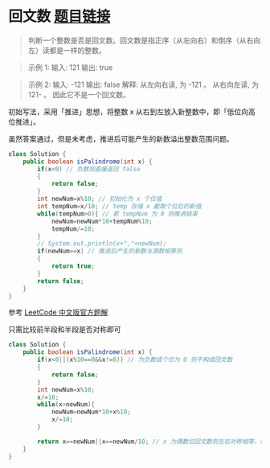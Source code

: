 ﻿# 回文数 [题目链接](https://leetcode-cn.com/problems/palindrome-number/)

> 判断一个整数是否是回文数。回文数是指正序（从左向右）和倒序（从右向左）读都是一样的整数。

> 示例 1:
> 输入: 121 输出: true 

>示例 2:
> 输入: -121 输出: false 
> 解释: 从左向右读, 为 -121 。
>  从右向左读, 为 121- 。
>  因此它不是一个回文数。

初始写法，采用「推进」思想，将整数 x 从右到左放入新整数中，即「低位向高位推进」。

虽然答案通过，但是未考虑，推进后可能产生的新数溢出整数范围问题。

```java
class Solution {
    public boolean isPalindrome(int x) {
        if(x<0) // 负数则直接返回 false
        {
            return false;
        }
        int newNum=x%10; // 初始化为 x 个位值
        int tempNum=x/10; // temp 存储 x 截取个位后的新值
        while(tempNum>0){ // 若 tempNum 为 0 则推进结束
            newNum=newNum*10+tempNum%10;
            tempNum/=10;
        }
        // System.out.println(x+","+newNum);
        if(newNum==x) // 推进后产生的新数与源数相等则
        {
            return true;
        }
        return false;
    }
}
```
参考 [LeetCode 中文版官方题解](https://leetcode-cn.com/problems/palindrome-number/solution/hui-wen-shu-by-leetcode/)

只需比较前半段和半段是否对称即可
```java
class Solution {
    public boolean isPalindrome(int x) {
        if(x<0||(x%10==0&&x!=0)) // 为负数或个位为 0 则不构成回文数
        {
            return false;
        }
        int newNum=x%10;
        x/=10;
        while(x>newNum){
            newNum=newNum*10+x%10;
            x/=10;
        }

        return x==newNum||x==newNum/10; // x 为偶数位回文数则左右对称相等，奇数位回文则以中位数对称相等
    }
}
```


